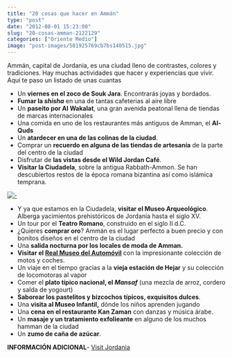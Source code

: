 ```yaml
---
title: "20 cosas que hacer en Ammán"
type: "post"
date: "2012-08-01 15:23:00"
slug: "20-cosas-amman-2122129"
categories: ["Oriente Medio"]
image: "post-images/501925769cb7bs140515.jpg"
---
```


Ammán, capital de Jordania, es una ciudad lleno de contrastes, colores y tradiciones. Hay muchas actividades que hacer y experiencias que vivir. Aquí te paso un listado de unas cuantas

- Un **viernes en el zoco de Souk Jara**. Encontrarás joyas y bordados.
- **Fumar la *shisha*** en una de tantas cafeterias al aire libre
- Un **paseito por Al Wakalat**, una gran avenida peatonal llena de tiendas de marcas internacionales
- Una comida en uno de los restaurantes más antiguos de Amman, el **Al-Quds**
- Un **atardecer en una de las colinas de la ciudad**.
- Comprar un **recuerdo en alguna de las tiendas de artesanía** de la parte del centro de la ciudad
- Disfrutar de **las vistas desde el Wild Jordan Café**.
- **Visitar la Ciudadela**, sobre la antigua Rabbath-Ammon. Se han descubiertos restos de la época romana bizantina así como islámica temprana.

[![ - ](post-images/501925769cb7bs140515.jpg "atardecer en Amman ")](post-images/501925769cb7bs140515.jpg)

- Y ya que estamos en la Ciudadela, **visitar el Museo Arqueológico**. Alberga yacimientos prehistóricos de Jordania hasta el siglo XV.
- Un tour por el **Teatro Romano**, construido en el siglo II d.C.
- ¿Quieres **comprar oro**? Ammán es el lugar perfecto a buen precio y con bonitos diseños en el centro de la ciudad
- Una **salida nocturna por los locales de moda de Amman.**
- **Visitar el [Real Museo del Automóvil](http://www.royalautomuseum.jo)** con la impresionante colección de motos y coches.
- Un viaje en el tiempo gracias a la **vieja estación de Hejar** y su colección de locomotoras al vapor
- Comer el **plato típico nacional, el *Mansaf*** (una mezcla de arroz, cordero y salda de yogourt)
- **Saborear los pastelitos y bizcochos típicos, exquisitos dulces**.
- Una **visita al Museo Infantil,** dónde los niños aprenden jugando
- Una **cena en el restaurante Kan Zaman** con danzas y música árabe.
- Un **masaje y un tratamiento exfolieante** en alguno de los muchos hamman de la ciudad
- Un **zumo de caña de azúcar**.

**INFORMACIÓN ADICIONAL**- [Visit Jordania](http://www.sp.visitjordan.com/)